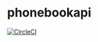 # phonebookapi

[![CircleCI](https://circleci.com/gh/adnankurtovic/phonebook.svg?style=shield)](https://circleci.com/gh/adnankurtovic/phonebook)
